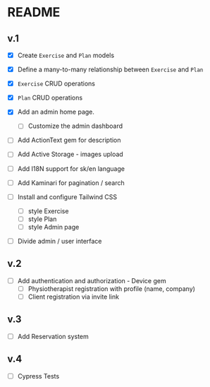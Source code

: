 # README

## v.1

- [x] Create `Exercise` and `Plan` models
- [x] Define a many-to-many relationship between `Exercise` and `Plan`
- [x] `Exercise` CRUD operations
- [x] `Plan` CRUD operations
- [x] Add an admin home page.
  - [ ] Customize the admin dashboard
- [ ] Add ActionText gem for description
- [ ] Add Active Storage - images upload
- [ ] Add I18N support for sk/en language
- [ ] Add Kaminari for pagination / search

- [ ] Install and configure Tailwind CSS
  - [ ] style Exercise
  - [ ] style Plan
  - [ ] style Admin page

- [ ] Divide admin / user interface

## v.2

- [ ] Add authentication and authorization - Device gem
  - [ ] Physiotherapist registration with profile (name, company)
  - [ ] Client registration via invite link

## v.3

- [ ] Add Reservation system

## v.4

- [ ] Cypress Tests
